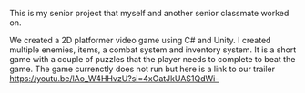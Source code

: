 This is my senior project that myself and another senior classmate worked on.

We created a 2D platformer video game using C# and Unity. I created multiple enemies, items, a combat system and inventory system. 
It is a short game with a couple of puzzles that the player needs to complete to beat the game.
The game currenctly does not run but here is a link to our trailer
https://youtu.be/lAo_W4HHvzU?si=4xOatJkUAS1QdWi-
